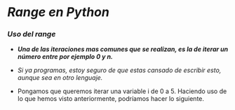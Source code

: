 # **_Range en Python_**

### **_Uso del range_**

- **_Una de las iteraciones mas comunes que se realizan, es la de iterar un número entre por ejemplo 0 y n._**
  
- _Si ya programas, estoy seguro de que estas cansado de escribir esto, aunque sea en otro lenguaje._
  
- Pongamos que queremos iterar una variable i de 0 a 5. Haciendo uso de lo que hemos visto anteriormente, podríamos hacer lo siguiente.
